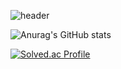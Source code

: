![header](https://capsule-render.vercel.app/api?type=rect&color=random&height=300&section=header&text=SUSOT&20GAME&20PROGRAMER%20render&fontSize=90)


![Anurag's GitHub stats](https://github-readme-stats.vercel.app/api?username=SUSOT&show_icons=true&theme=radical)

[![Solved.ac Profile](http://mazassumnida.wtf/api/generate_badge?boj=SUSOT)](https://solved.ac/SUSOT)<br/>
